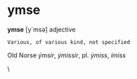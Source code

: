 # ymse
**ymse** [y`msə] 
adjective

	Various, of various kind, not specified

Old Norse *ýmsir*, *ýmissir*, pl. *ýmiss*, *ímiss*  

\